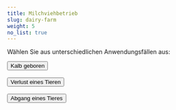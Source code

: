 ```yaml
---
title: Milchviehbetrieb
slug: dairy-farm
weight: 5
no_list: true
---
```


Wählen Sie aus unterschiedlichen Anwendungsfällen aus: 

<button onclick="calfDead()">Kalb geboren</button>
</br>
</br>
<button onclick="animalLoss()">Verlust eines Tieren</button>
</br>
</br>
<button onclick="animalDead()">Abgang eines Tieres</button>

<div id="response"></div>

<script>

function calfDead() {
  window.location.href = "calf-born";
}
function animalLoss() {
  window.location.href = "dairy-farm";
}
function animalDead() {
  window.location.href = "dairy-farm";
}

</script>
